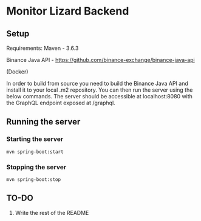 # Monitor Lizard Backend

## Setup
Requirements:
Maven - 3.6.3

Binance Java API - https://github.com/binance-exchange/binance-java-api

(Docker)

In order to build from source you need to build the Binance Java API and install it to your local .m2 repository.
You can then run the server using the below commands. 
The server should be accessible at localhost:8080 with the GraphQL endpoint exposed at /graphql.

## Running the server
### Starting the server

`mvn spring-boot:start`

### Stopping the server

`mvn spring-boot:stop`
## TO-DO
1. Write the rest of the README

